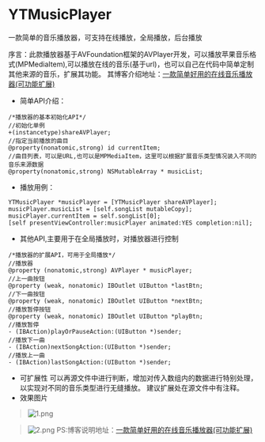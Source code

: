# YTMusicPlayer
一款简单的音乐播放器，可支持在线播放，全局播放，后台播放

序言：此款播放器基于AVFoundation框架的AVPlayer开发，可以播放苹果音乐格式(MPMediaItem),可以播放在线的音乐(基于url)，也可以自己在代码中简单定制其他来源的音乐，扩展其功能。
其博客介绍地址：[一款简单好用的在线音乐播放器(可功能扩展)](https://www.jianshu.com/p/5fc6935e8d85)
* 简单API介绍：
```
/*播放器的基本初始化API*/
//初始化单例
+(instancetype)shareAVPlayer;
//指定当前播放的曲目
@property(nonatomic,strong) id currentItem;
//曲目列表，可以是URL,也可以是MPMediaItem，这里可以根据扩展音乐类型情况装入不同的音乐来源数据
@property(nonatomic,strong) NSMutableArray * musicList;
```
* 播放用例：
```
YTMusicPlayer *musicPlayer = [YTMusicPlayer shareAVPlayer];
musicPlayer.musicList = [self.songList mutableCopy];
musicPlayer.currentItem = self.songList[0];
[self presentViewController:musicPlayer animated:YES completion:nil];
```
* 其他API,主要用于在全局播放时，对播放器进行控制
```
/*播放器的扩展API，可用于全局播放*/
//播放器
@property (nonatomic,strong) AVPlayer * musicPlayer;
//上一曲按钮
@property (weak, nonatomic) IBOutlet UIButton *lastBtn;
//下一曲按钮
@property (weak, nonatomic) IBOutlet UIButton *nextBtn;
//播放暂停按钮
@property (weak, nonatomic) IBOutlet UIButton *playBtn;
//播放暂停
- (IBAction)playOrPauseAction:(UIButton *)sender;
//播放下一曲
- (IBAction)nextSongAction:(UIButton *)sender;
//播放上一曲
- (IBAction)lastSongAction:(UIButton *)sender;
```
* 可扩展性
可以再源文件中进行判断，增加对传入数组内的数据进行特别处理，以实现对不同的音乐类型进行无缝播放。
建议扩展处在源文件中有注释。
* 效果图片
> ![1.png](https://upload-images.jianshu.io/upload_images/2737326-67d0d37a914781bd.png?imageMogr2/auto-orient/strip%7CimageView2/2/w/1240)

> ![2.png](https://upload-images.jianshu.io/upload_images/2737326-9b5baa1da66a7124.png?imageMogr2/auto-orient/strip%7CimageView2/2/w/1240)
PS:博客说明地址：[一款简单好用的在线音乐播放器(可功能扩展)](https://www.jianshu.com/p/5fc6935e8d85)


